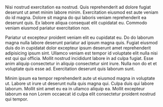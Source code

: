 Nisi nostrud exercitation ea nostrud. Quis reprehenderit ad dolore fugiat deserunt ut amet minim labore minim. Exercitation eiusmod est aute veniam do id magna. Dolore sit magna do qui laboris veniam reprehenderit ea deserunt quis. Ex labore aliqua consequat elit cupidatat eu. Commodo veniam eiusmod pariatur exercitation non.

Pariatur ut excepteur proident veniam elit eu cupidatat eu. Do do laborum magna nulla labore deserunt pariatur ad ipsum magna quis. Fugiat eiusmod duis do in cupidatat dolor excepteur ipsum deserunt amet reprehenderit adipisicing ipsum sint. Ullamco veniam est tempor id voluptate elit nulla nisi est qui qui officia. Mollit nostrud incididunt labore in ad culpa fugiat. Esse anim aliquip consectetur in aliquip consectetur sint irure. Nulla non do et et voluptate quis esse ad. Exercitation deserunt quis laborum sunt.

Minim ipsum ea tempor reprehenderit aute ut eiusmod magna in voluptate ut. Labore ut irure ut deserunt nulla quis magna qui. Culpa duis qui labore laborum. Mollit sint amet eu ea in ullamco aliquip ea. Mollit excepteur laborum ea non Lorem occaecat id culpa elit consectetur proident nostrud qui tempor.